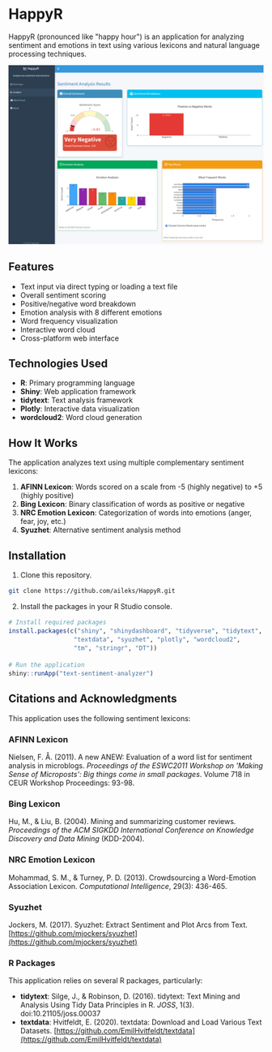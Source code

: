 # HappyR

HappyR (pronounced like "happy hour") is an application for analyzing sentiment and emotions in text using various lexicons and natural language processing techniques.

![Preview](img/preview.png)

## Features

- Text input via direct typing or loading a text file
- Overall sentiment scoring
- Positive/negative word breakdown
- Emotion analysis with 8 different emotions
- Word frequency visualization
- Interactive word cloud
- Cross-platform web interface

## Technologies Used

- **R**: Primary programming language
- **Shiny**: Web application framework
- **tidytext**: Text analysis framework
- **Plotly**: Interactive data visualization
- **wordcloud2**: Word cloud generation

## How It Works

The application analyzes text using multiple complementary sentiment lexicons:

1. **AFINN Lexicon**: Words scored on a scale from -5 (highly negative) to +5 (highly positive)
2. **Bing Lexicon**: Binary classification of words as positive or negative
3. **NRC Emotion Lexicon**: Categorization of words into emotions (anger, fear, joy, etc.)
4. **Syuzhet**: Alternative sentiment analysis method

## Installation

1. Clone this repository.
```bash
git clone https://github.com/aileks/HappyR.git
```

2. Install the packages in your R Studio console.
```r
# Install required packages
install.packages(c("shiny", "shinydashboard", "tidyverse", "tidytext", 
                  "textdata", "syuzhet", "plotly", "wordcloud2", 
                  "tm", "stringr", "DT"))

# Run the application
shiny::runApp("text-sentiment-analyzer")
```

## Citations and Acknowledgments

This application uses the following sentiment lexicons:

### AFINN Lexicon
Nielsen, F. Å. (2011). A new ANEW: Evaluation of a word list for sentiment analysis in microblogs. *Proceedings of the ESWC2011 Workshop on 'Making Sense of Microposts': Big things come in small packages*. Volume 718 in CEUR Workshop Proceedings: 93-98.

### Bing Lexicon
Hu, M., & Liu, B. (2004). Mining and summarizing customer reviews. *Proceedings of the ACM SIGKDD International Conference on Knowledge Discovery and Data Mining* (KDD-2004).

### NRC Emotion Lexicon
Mohammad, S. M., & Turney, P. D. (2013). Crowdsourcing a Word-Emotion Association Lexicon. *Computational Intelligence*, 29(3): 436-465.

### Syuzhet
Jockers, M. (2017). Syuzhet: Extract Sentiment and Plot Arcs from Text. [https://github.com/mjockers/syuzhet](https://github.com/mjockers/syuzhet)

### R Packages
This application relies on several R packages, particularly:

- **tidytext**: Silge, J., & Robinson, D. (2016). tidytext: Text Mining and Analysis Using Tidy Data Principles in R. *JOSS*, 1(3). doi:10.21105/joss.00037
- **textdata**: Hvitfeldt, E. (2020). textdata: Download and Load Various Text Datasets. [https://github.com/EmilHvitfeldt/textdata](https://github.com/EmilHvitfeldt/textdata)
